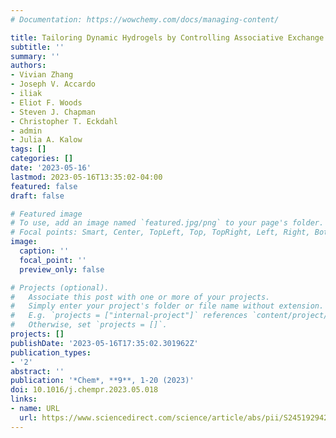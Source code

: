 ```yaml
---
# Documentation: https://wowchemy.com/docs/managing-content/

title: Tailoring Dynamic Hydrogels by Controlling Associative Exchange Rates
subtitle: ''
summary: ''
authors:
- Vivian Zhang
- Joseph V. Accardo
- iliak
- Eliot F. Woods
- Steven J. Chapman
- Christopher T. Eckdahl
- admin
- Julia A. Kalow
tags: []
categories: []
date: '2023-05-16'
lastmod: 2023-05-16T13:35:02-04:00
featured: false
draft: false

# Featured image
# To use, add an image named `featured.jpg/png` to your page's folder.
# Focal points: Smart, Center, TopLeft, Top, TopRight, Left, Right, BottomLeft, Bottom, BottomRight.
image:
  caption: ''
  focal_point: ''
  preview_only: false

# Projects (optional).
#   Associate this post with one or more of your projects.
#   Simply enter your project's folder or file name without extension.
#   E.g. `projects = ["internal-project"]` references `content/project/deep-learning/index.md`.
#   Otherwise, set `projects = []`.
projects: []
publishDate: '2023-05-16T17:35:02.301962Z'
publication_types:
- '2'
abstract: ''
publication: '*Chem*, **9**, 1-20 (2023)'
doi: 10.1016/j.chempr.2023.05.018
links:
- name: URL
  url: https://www.sciencedirect.com/science/article/abs/pii/S2451929423002504?via%3Dihub
---
```

